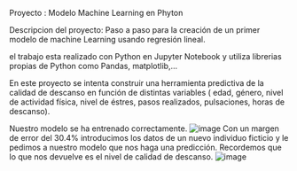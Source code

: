 Proyecto : Modelo Machine Learning en Phyton

Descripcion del proyecto:
Paso a paso para la creación de un primer modelo de machine Learning usando regresión lineal. 

el trabajo esta realizado con Python en Jupyter Notebook y utiliza librerias propias de Python como Pandas, matplotlib,...

En este proyecto se intenta construir una herramienta predictiva de la calidad de descanso en función de distintas variables ( edad, género, nivel de actividad física, nivel de éstres,  pasos realizados, pulsaciones, horas de descanso). 

Nuestro modelo se ha entrenado correctamente. 
![image](https://github.com/l6898/ML-salud-del-sue-o-y-estilo-de-vida./assets/152596780/bf0b3a71-9e6f-4695-bb2f-bf594c2333fa)
Con un margen de error del 30.4% introducimos los datos de un nuevo individuo ficticio y le pedimos a nuestro modelo que nos haga una predicción. Recordemos que lo que nos devuelve es el nivel de calidad de descanso.
![image](https://github.com/l6898/ML-salud-del-sue-o-y-estilo-de-vida./assets/152596780/8bea2a7f-9769-4143-b603-bd3a3b98cd86)

